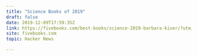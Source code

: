 ```yaml
---
title: "Science Books of 2019"
draft: false
date: 2019-12-09T17:59:35Z
link: https://fivebooks.com/best-books/science-2019-barbara-kiser/?utm_medium=RSS&utm_source=hune
site: fivebooks.com
topic: Hacker News  

---
```

